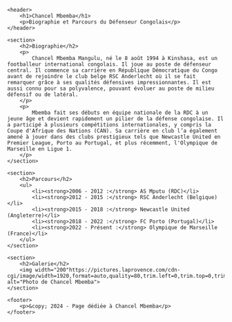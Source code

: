 
<!DOCT
            margin: 20px;
            padding: 20px;
            background-color: #fff;
            border-radius: 8px;
            box-shadow: 0 0 10px rgba(0, 0, 0, 0.1);
        }
        h1, h2 {
            color: #333;
        }
        img {
            max-width: 100%;
            height: auto;
            border-radius: 8px;
        }
        footer {
            text-align: center;
            padding: 20px;
            background-color: #333;
            color: #fff;
            margin-top: 20px;
        }
    </style>
</head>
<body>

    <header>
        <h1>Chancel Mbemba</h1>
        <p>Biographie et Parcours du Défenseur Congolais</p>
    </header>

    <section>
        <h2>Biographie</h2>
        <p>
            Chancel Mbemba Mangulu, né le 8 août 1994 à Kinshasa, est un footballeur international congolais. Il joue au poste de défenseur central. Il commence sa carrière en République Démocratique du Congo avant de rejoindre le club belge RSC Anderlecht où il se fait remarquer grâce à ses qualités défensives impressionnantes. Il est aussi connu pour sa polyvalence, pouvant évoluer au poste de milieu défensif ou de latéral.
        </p>
        <p>
            Mbemba fait ses débuts en équipe nationale de la RDC à un jeune âge et devient rapidement un pilier de la défense congolaise. Il a participé à plusieurs compétitions internationales, y compris la Coupe d'Afrique des Nations (CAN). Sa carrière en club l’a également amené à jouer dans des clubs prestigieux tels que Newcastle United en Premier League, Porto au Portugal, et plus récemment, l'Olympique de Marseille en Ligue 1.
        </p>
    </section>

    <section>
        <h2>Parcours</h2>
        <ul>
            <li><strong>2006 - 2012 :</strong> AS Mputu (RDC)</li>
            <li><strong>2012 - 2015 :</strong> RSC Anderlecht (Belgique)</li>
            <li><strong>2015 - 2018 :</strong> Newcastle United (Angleterre)</li>
            <li><strong>2018 - 2022 :</strong> FC Porto (Portugal)</li>
            <li><strong>2022 - Présent :</strong> Olympique de Marseille (France)</li>
        </ul>
    </section>

    <section>
        <h2>Galerie</h2>
        <img width="200"https://pictures.laprovence.com/cdn-cgi/image/width=1920,format=auto,quality=80,trim.left=0,trim.top=0,trim.height=1012,trim.width=1800/media/hermes/20240210/20240210_1_7_1_1_0_obj29050060_1.jpg" alt="Photo de Chancel Mbemba">
    </section>

    <footer>
        <p>&copy; 2024 - Page dédiée à Chancel Mbemba</p>
    </footer>

</body>
</html>
